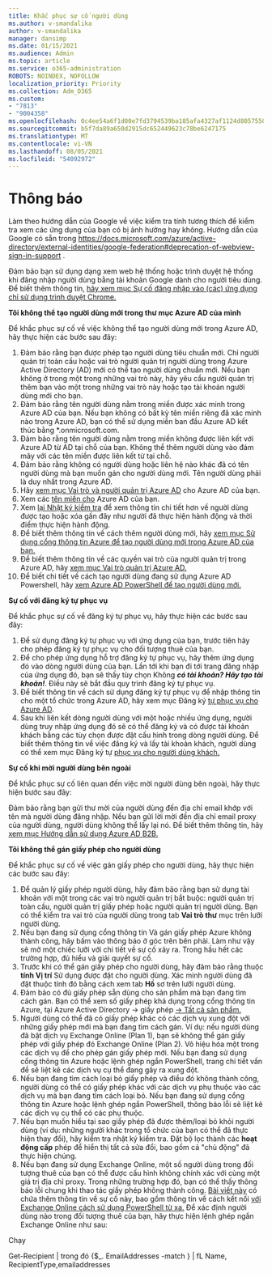```yaml
---
title: Khắc phục sự cố người dùng
ms.author: v-smandalika
author: v-smandalika
manager: dansimp
ms.date: 01/15/2021
ms.audience: Admin
ms.topic: article
ms.service: o365-administration
ROBOTS: NOINDEX, NOFOLLOW
localization_priority: Priority
ms.collection: Adm_O365
ms.custom:
- "7813"
- "9004358"
ms.openlocfilehash: 0c4ee54a6f1d00e7fd3794539ba185afa4327af1124d8057550806f7fa87de7f
ms.sourcegitcommit: b5f7da89a650d2915dc652449623c78be6247175
ms.translationtype: MT
ms.contentlocale: vi-VN
ms.lasthandoff: 08/05/2021
ms.locfileid: "54092972"
---
```

# <a name="announcements"></a>Thông báo

Làm theo hướng dẫn của Google về việc kiểm tra tính tương thích để kiểm tra xem các ứng dụng của bạn có bị ảnh hưởng hay không. Hướng dẫn của Google có sẵn trong https://docs.microsoft.com/azure/active-directory/external-identities/google-federation#deprecation-of-webview-sign-in-support .

Đảm bảo bạn sử dụng dạng xem web hệ thống hoặc trình duyệt hệ thống khi đăng nhập người dùng bằng tài khoản Google dành cho người tiêu dùng. Để biết thêm thông tin, [hãy xem mục Sự cố đăng nhập vào (các) ứng dụng chỉ sử dụng trình duyệt Chrome.](https://docs.microsoft.com/office365/troubleshoot/miscellaneous/chrome-behavior-affects-applications)


**Tôi không thể tạo người dùng mới trong thư mục Azure AD của mình**

Để khắc phục sự cố về việc không thể tạo người dùng mới trong Azure AD, hãy thực hiện các bước sau đây:

1. Đảm bảo rằng bạn được phép tạo người dùng tiêu chuẩn mới. Chỉ người quản trị toàn cầu hoặc vai trò người quản trị người dùng trong Azure Active Directory (AD) mới có thể tạo người dùng chuẩn mới. Nếu bạn không ở trong một trong những vai trò này, hãy yêu cầu người quản trị thêm bạn vào một trong những vai trò này hoặc tạo tài khoản người dùng mới cho bạn.
2. Đảm bảo rằng tên người dùng nằm trong miền được xác minh trong Azure AD của bạn. Nếu bạn không có bất kỳ tên miền riêng đã xác minh nào trong Azure AD, bạn có thể sử dụng miền ban đầu Azure AD kết thúc bằng *.onmicrosoft.com.
3. Đảm bảo rằng tên người dùng nằm trong miền không được liên kết với Azure AD từ AD tại chỗ của bạn. Không thể thêm người dùng vào đám mây với các tên miền được liên kết từ tại chỗ.
4. Đảm bảo rằng không có người dùng hoặc liên hệ nào khác đã có tên người dùng mà bạn muốn gán cho người dùng mới. Tên người dùng phải là duy nhất trong Azure AD.
5. Hãy [xem mục Vai trò và người quản trị Azure AD](https://ms.portal.azure.com/#blade/Microsoft_AAD_IAM/ActiveDirectoryMenuBlade/RolesAndAdministrators) cho Azure AD của bạn.
6. Xem các [tên miền cho](https://ms.portal.azure.com/#blade/Microsoft_AAD_IAM/ActiveDirectoryMenuBlade/Domains) Azure AD của bạn.
7. Xem [lại Nhật ký kiểm tra](https://ms.portal.azure.com/#blade/Microsoft_AAD_IAM/ActiveDirectoryMenuBlade/Audit) để xem thông tin chi tiết hơn về người dùng được tạo hoặc xóa gần đây như người đã thực hiện hành động và thời điểm thực hiện hành động.
8. Để biết thêm thông tin về cách thêm người dùng mới, hãy [xem mục Sử dụng cổng thông tin Azure để tạo người dùng mới trong Azure AD của bạn.](https://docs.microsoft.com/azure/active-directory/fundamentals/add-users-azure-active-directory)
9. Để biết thêm thông tin về các quyền vai trò của người quản trị trong Azure AD, hãy [xem mục Vai trò quản trị Azure AD.](https://docs.microsoft.com/azure/active-directory/roles/permissions-reference)
10. Để biết chi tiết về cách tạo người dùng đang sử dụng Azure AD Powershell, hãy [xem Azure AD PowerShell để tạo người dùng mới.](https://docs.microsoft.com/powershell/module/azuread/new-azureaduser)

**Sự cố với đăng ký tự phục vụ**

Để khắc phục sự cố về đăng ký tự phục vụ, hãy thực hiện các bước sau đây:

1. Để sử dụng đăng ký tự phục vụ với ứng dụng của bạn, trước tiên hãy cho phép đăng ký tự phục vụ cho đối tượng thuê của bạn. 
2. Để cho phép ứng dụng hỗ trợ đăng ký tự phục vụ, hãy thêm ứng dụng đó vào dòng người dùng của bạn. Lần tới khi bạn đi tới trang đăng nhập của ứng dụng đó, bạn sẽ thấy tùy chọn Không ***có tài khoản? Hãy tạo tài khoản!***. Điều này sẽ bắt đầu quy trình đăng ký tự phục vụ.
3. Để biết thông tin về cách sử dụng đăng ký tự phục vụ để nhập thông tin cho một tổ chức trong Azure AD, hãy xem mục Đăng ký [tự phục vụ cho Azure AD](https://docs.microsoft.com/azure/active-directory/enterprise-users/directory-self-service-signup).
4. Sau khi liên kết dòng người dùng với một hoặc nhiều ứng dụng, người dùng truy nhập ứng dụng đó sẽ có thể đăng ký và có được tài khoản khách bằng các tùy chọn được đặt cấu hình trong dòng người dùng. Để biết thêm thông tin về việc đăng ký và lấy tài khoản khách, người dùng có thể xem mục Đăng ký tự [phục vụ cho người dùng khách.](https://docs.microsoft.com/azure/active-directory/external-identities/self-service-sign-up-user-flow)

**Sự cố khi mời người dùng bên ngoài**

Để khắc phục sự cố liên quan đến việc mời người dùng bên ngoài, hãy thực hiện bước sau đây:

Đảm bảo rằng bạn gửi thư mời của người dùng đến địa chỉ email khớp với tên mà người dùng đăng nhập. Nếu bạn gửi lời mời đến địa chỉ email proxy của người dùng, người dùng không thể lấy lại nó. Để biết thêm thông tin, hãy [xem mục Hướng dẫn sử dụng Azure AD B2B.](https://docs.microsoft.com/azure/active-directory/external-identities/)

**Tôi không thể gán giấy phép cho người dùng**

Để khắc phục sự cố về việc gán giấy phép cho người dùng, hãy thực hiện các bước sau đây:

1. Để quản lý giấy phép người dùng, hãy đảm bảo rằng bạn sử dụng tài khoản với một trong các vai trò người quản trị bắt buộc: người quản trị toàn cầu, người quản trị giấy phép hoặc người quản trị người dùng. Bạn có thể kiểm tra vai trò của người dùng trong tab **Vai trò thư** mục trên lưỡi người dùng.
2. Nếu bạn đang sử dụng cổng thông tin Và gán giấy phép Azure không thành công, hãy bấm vào thông báo ở góc trên bên phải. Làm như vậy sẽ mở một chiếc lưỡi với chi tiết về sự cố xảy ra. Trong hầu hết các trường hợp, đủ hiểu và giải quyết sự cố.
3. Trước khi có thể gán giấy phép cho người dùng, hãy đảm bảo rằng thuộc **tính Vị trí** Sử dụng được đặt cho người dùng. Xác minh người dùng đã đặt thuộc tính đó bằng cách xem tab **Hồ** sơ trên lưỡi người dùng.
4. Đảm bảo có đủ giấy phép sẵn dùng cho sản phẩm mà bạn đang tìm cách gán. Bạn có thể xem số giấy phép khả dụng trong cổng thông tin Azure, tại Azure Active Directory -> giấy phép [-> Tất cả sản phẩm.](https://ms.portal.azure.com/#blade/Microsoft_AAD_IAM/LicensesMenuBlade/Products)
5. Người dùng có thể đã có giấy phép khác có các dịch vụ xung đột với những giấy phép mới mà bạn đang tìm cách gán. Ví dụ: nếu người dùng đã bật dịch vụ Exchange Online (Plan 1), bạn sẽ không thể gán giấy phép với giấy phép đó Exchange Online (Plan 2). Vô hiệu hóa một trong các dịch vụ để cho phép gán giấy phép mới. Nếu bạn đang sử dụng cổng thông tin Azure  hoặc lệnh ghép ngắn PowerShell, trang chi tiết vấn đề sẽ liệt kê các dịch vụ cụ thể đang gây ra xung đột.
6. Nếu bạn đang tìm cách loại bỏ giấy phép và điều đó không thành công, người dùng có thể có giấy phép khác với các dịch vụ phụ thuộc vào các dịch vụ mà bạn đang tìm cách loại bỏ. Nếu bạn đang sử dụng cổng thông tin Azure hoặc lệnh ghép ngắn PowerShell, thông báo lỗi sẽ liệt kê các dịch vụ cụ thể có các phụ thuộc.
7. Nếu bạn muốn hiểu tại sao giấy phép đã được thêm/loại bỏ khỏi người dùng (ví dụ: những người khác trong tổ chức của bạn có thể đã thực hiện thay đổi), hãy kiểm tra nhật ký kiểm tra. Đặt bộ lọc thành các **hoạt động cấp** phép để hiển thị tất cả sửa đổi, bao gồm cả "chủ động" đã thực hiện chúng.
8. Nếu bạn đang sử dụng Exchange Online, một số người dùng trong đối tượng thuê của bạn có thể được cấu hình không chính xác với cùng một giá trị địa chỉ proxy. Trong những trường hợp đó, bạn có thể thấy thông báo lỗi chung khi thao tác giấy phép không thành công. [Bài viết này](https://docs.microsoft.com/exchange/troubleshoot/administration/proxy-address-being-used) có chứa thêm thông tin về sự cố này, bao gồm thông tin về cách kết nối [với Exchange Online cách sử dụng PowerShell từ xa.](https://docs.microsoft.com/powershell/exchange/connect-to-exchange-online-powershell) Để xác định người dùng nào trong đối tượng thuê của bạn, hãy thực hiện lệnh ghép ngắn Exchange Online như sau:

Chạy

Get-Recipient | trong đó {$_. EmailAddresses -match <user principal name> } | fL Name, RecipientType,emailaddresses





